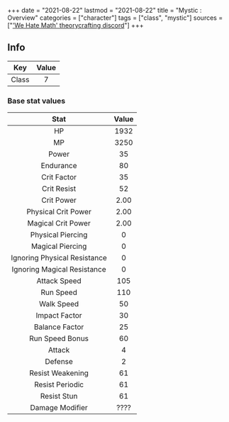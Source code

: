 +++
date = "2021-08-22"
lastmod = "2021-08-22"
title = "Mystic : Overview"
categories = ["character"]
tags = ["class", "mystic"]
sources = ["['We Hate Math' theorycrafting discord](https://discord.gg/zY7bbFp)"]
+++

## Info

Key | Value
:-: | :-:
Class | 7

### Base stat values

Stat | Value
:-: | :-:
HP | 1932
MP | 3250
Power | 35
Endurance | 80
Crit Factor | 35
Crit Resist | 52
Crit Power | 2.00
Physical Crit Power | 2.00
Magical Crit Power | 2.00
Physical Piercing | 0
Magical Piercing | 0
Ignoring Physical Resistance | 0
Ignoring Magical Resistance | 0
Attack Speed | 105
Run Speed | 110
Walk Speed | 50
Impact Factor | 30
Balance Factor | 25
Run Speed Bonus | 60
Attack | 4
Defense | 2
Resist Weakening | 61
Resist Periodic | 61
Resist Stun | 61
Damage Modifier | ????
